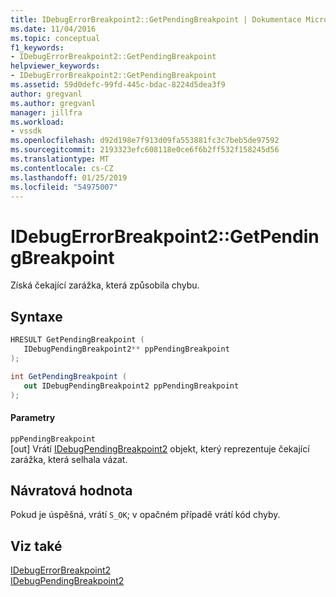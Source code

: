 ```yaml
---
title: IDebugErrorBreakpoint2::GetPendingBreakpoint | Dokumentace Microsoftu
ms.date: 11/04/2016
ms.topic: conceptual
f1_keywords:
- IDebugErrorBreakpoint2::GetPendingBreakpoint
helpviewer_keywords:
- IDebugErrorBreakpoint2::GetPendingBreakpoint
ms.assetid: 59d0defc-99fd-445c-bdac-8224d5dea3f9
author: gregvanl
ms.author: gregvanl
manager: jillfra
ms.workload:
- vssdk
ms.openlocfilehash: d92d198e7f913d09fa553881fc3c7beb5de97592
ms.sourcegitcommit: 2193323efc608118e0ce6f6b2ff532f158245d56
ms.translationtype: MT
ms.contentlocale: cs-CZ
ms.lasthandoff: 01/25/2019
ms.locfileid: "54975007"
---
```

# <a name="idebugerrorbreakpoint2getpendingbreakpoint"></a>IDebugErrorBreakpoint2::GetPendingBreakpoint
Získá čekající zarážka, která způsobila chybu.  
  
## <a name="syntax"></a>Syntaxe  
  
```cpp  
HRESULT GetPendingBreakpoint (   
   IDebugPendingBreakpoint2** ppPendingBreakpoint  
);  
```  
  
```csharp  
int GetPendingBreakpoint (   
   out IDebugPendingBreakpoint2 ppPendingBreakpoint  
);  
```  
  
#### <a name="parameters"></a>Parametry  
 `ppPendingBreakpoint`  
 [out] Vrátí [IDebugPendingBreakpoint2](../../../extensibility/debugger/reference/idebugpendingbreakpoint2.md) objekt, který reprezentuje čekající zarážka, která selhala vázat.  
  
## <a name="return-value"></a>Návratová hodnota  
 Pokud je úspěšná, vrátí `S_OK`; v opačném případě vrátí kód chyby.  
  
## <a name="see-also"></a>Viz také  
 [IDebugErrorBreakpoint2](../../../extensibility/debugger/reference/idebugerrorbreakpoint2.md)   
 [IDebugPendingBreakpoint2](../../../extensibility/debugger/reference/idebugpendingbreakpoint2.md)